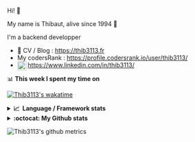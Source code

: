 Hi! 👋

My name is Thibaut, alive since 1994 🍷

I'm a backend developper

-   📝 CV / Blog : https://thib3113.fr
-   My codersRank : https://profile.codersrank.io/user/thib3113/
-   <a href="https://www.linkedin.com/in/thib3113/"><img align="left" alt="Thib3113's Linkedin" width="21px" src="https://img.icons8.com/color/48/linkedin.png" /></a> https://www.linkedin.com/in/thib3113/

📊 **This week I spent my time on**

[![Thib3113's wakatime](https://github-readme-stats.vercel.app/api/wakatime?username=thib3113&layout=default&theme=dracula&langs_count=6&hide_title=true&hide_border=true)](https://wakatime.com/@thib3113)

<details>
  <summary><b>📈&nbsp;&nbsp;Language&nbsp;/&nbsp;Framework stats</b></summary>
  <br/>  
  <a href='https://profile.codersrank.io/user/thib3113/'>
  <img src='http://cr-skills-chart-widget.azurewebsites.net/api/api?username=thib3113&padding=30&skills=php,batchfile,javascript,less,mysql,reactjs,scss,shell,typescript,vue'>
  </a>
</details>

<details>
  <summary><b>:octocat: My Github stats</b></summary>
  <br/>  
  
  <img src="https://github-readme-stats.vercel.app/api?username=thib3113&theme=dracula&show_icons=true&" alt="Thib3113's GitHub stats" />

<!--START_SECTION:activity-->

1. 🎉 Merged PR [#18](https://github.com/thib3113/node-crowdsec/pull/18) in [thib3113/node-crowdsec](https://github.com/thib3113/node-crowdsec)
2. 🎉 Merged PR [#15](https://github.com/thib3113/node-crowdsec/pull/15) in [thib3113/node-crowdsec](https://github.com/thib3113/node-crowdsec)
3. 🎉 Merged PR [#14](https://github.com/thib3113/node-crowdsec/pull/14) in [thib3113/node-crowdsec](https://github.com/thib3113/node-crowdsec)
4. 🎉 Merged PR [#13](https://github.com/thib3113/node-crowdsec/pull/13) in [thib3113/node-crowdsec](https://github.com/thib3113/node-crowdsec)
5. 🎉 Merged PR [#12](https://github.com/thib3113/node-crowdsec/pull/12) in [thib3113/node-crowdsec](https://github.com/thib3113/node-crowdsec)
 <!--END_SECTION:activity-->

</details>

![Thib3113's github metrics](https://gist.githubusercontent.com/thib3113/83a96e16f8bca103f1b0e376186c66ec/raw/github-metrics.svg)
